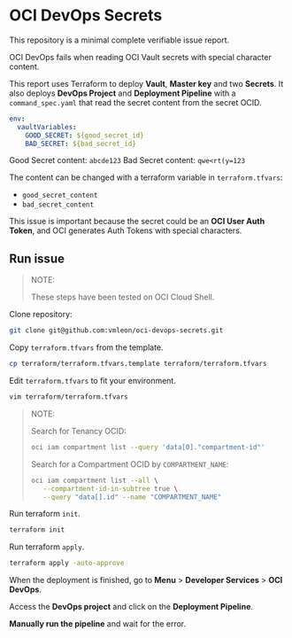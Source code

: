 # OCI DevOps Secrets

This repository is a minimal complete verifiable issue report.

OCI DevOps fails when reading OCI Vault secrets with special character content.

This report uses Terraform to deploy **Vault**, **Master key** and two **Secrets**. It also deploys **DevOps Project** and **Deployment Pipeline** with a `command_spec.yaml` that read the secret content from the secret OCID.

```yaml
env:
  vaultVariables:
    GOOD_SECRET: ${good_secret_id}
    BAD_SECRET: ${bad_secret_id}
```

Good Secret content: `abcde123`
Bad Secret content: `qwe<rt(y=123`

The content can be changed with a terraform variable in `terraform.tfvars`:
- `good_secret_content`
- `bad_secret_content`

This issue is important because the secret could be an **OCI User Auth Token**, and OCI generates Auth Tokens with special characters.

## Run issue

>
> NOTE:
> 
> These steps have been tested on OCI Cloud Shell.
> 

Clone repository:

```bash
git clone git@github.com:vmleon/oci-devops-secrets.git
```

Copy `terraform.tfvars` from the template.

```bash
cp terraform/terraform.tfvars.template terraform/terraform.tfvars
```

Edit `terraform.tfvars` to fit your environment.

```bash
vim terraform/terraform.tfvars
```

> 
> NOTE:
>
> Search for Tenancy OCID:
> ```bash
> oci iam compartment list --query 'data[0]."compartment-id"'
> ```
> 
> Search for a Compartment OCID by `COMPARTMENT_NAME`:
> ```bash
> oci iam compartment list --all \
>    --compartment-id-in-subtree true \
>    --query "data[].id" --name "COMPARTMENT_NAME"
> ```
> 


Run terraform `init`.

```bash
terraform init
```

Run terraform `apply`.

```bash
terraform apply -auto-approve
```

When the deployment is finished, go to **Menu** > **Developer Services** > **OCI DevOps**.

Access the **DevOps project** and click on the **Deployment Pipeline**.

**Manually run the pipeline** and wait for the error.

